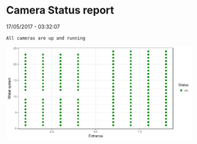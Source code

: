 Camera Status report
================
17/05/2017 - 03:32:07

    All cameras are up and running

![](camreport_files/figure-markdown_github/unnamed-chunk-2-1.png)
